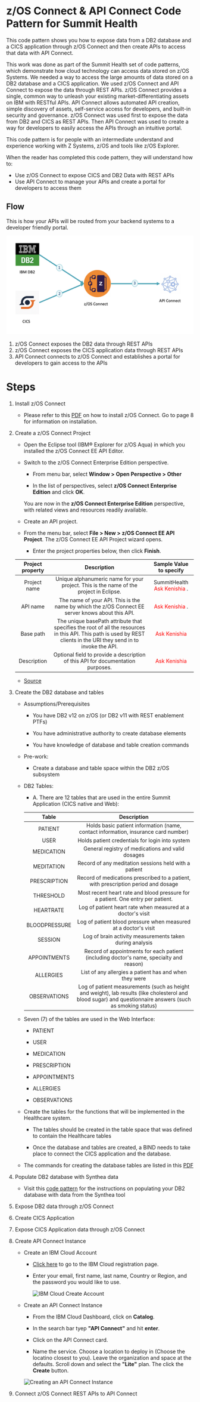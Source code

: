 # z/OS Connect & API Connect Code Pattern for Summit Health

This code pattern shows you how to expose data from a DB2 database and a CICS application through z/OS Connect and then create APIs to access that data with API Connect.

This work was done as part of the Summit Health set of code patterns, which demonstrate how cloud technology can access data stored on z/OS Systems. We needed a way to access the large amounts of data stored on a DB2 database and a CICS application. We used z/OS Connect and API Connect to expose the data through REST APIs. z/OS Connect provides a single, common way to unleash your existing market-differentiating assets on IBM with RESTful APIs. API Connect allows automated API creation, simple discovery of assets, self-service access for developers, and built-in security and governance. z/OS Connect was used first to expose the data from DB2 and CICS as REST APIs. Then API Connect was used to create a way for developers to easily access the APIs through an intuitive portal.

This code pattern is for people with an intermediate understand and experience working with Z Systems, z/OS and tools like z/OS Explorer.

When the reader has completed this code pattern, they will understand how to:

- Use z/OS Connect to expose CICS and DB2 Data with REST APIs
- Use API Connect to manage your APIs and create a portal for developers to access them

## Flow

This is how your APIs will be routed from your backend systems to a developer friendly portal.

![Flow Diagram](doc/source/images/FlowDiagram.png)

1. z/OS Connect exposes the DB2 data through REST APIs
2. z/OS Connect exposes the CICS application data through REST APIs
3. API Connect connects to z/OS Connect and establishes a portal for developers to gain access to the APIs

# Steps

1. Install z/OS Connect

   - Please refer to this [PDF](doc/source/zOSConnectEEV3GettingStarted.pdf) on how to install z/OS Connect. Go to page 8 for information on installation.

2. Create a z/OS Connect Project

   - Open the Eclipse tool (IBM® Explorer for z/OS Aqua) in which you installed the z/OS Connect EE API Editor.

   - Switch to the z/OS Connect Enterprise Edition perspective.

     - From menu bar, select **Window > Open Perspective > Other**

     - In the list of perspectives, select **z/OS Connect Enterprise Edition** and click **OK**.

     You are now in the **z/OS Connect Enterprise Edition** perspective, with related views and resources readily available.

   - Create an API project.

   - From the menu bar, select **File > New > z/OS Connect EE API Project**. The z/OS Connect EE API Project wizard opens.

     - Enter the project properties below, then click **Finish**.

   | **Project property** |                                                                           **Description**                                                                            |                 **Sample Value to specify**                 |
   | :------------------: | :------------------------------------------------------------------------------------------------------------------------------------------------------------------: | :---------------------------------------------------------: |
   |     Project name     |                                        Unique alphanumeric name for your project. This is the name of the project in Eclipse.                                        | SummitHealth <span style="color:red"> Ask Kenishia </span>. |
   |       API name       |                                   The name of your API. This is the name by which the z/OS Connect EE server knows about this API.                                   |       <span style="color:red"> Ask Kenishia </span>.        |
   |      Base path       | The unique basePath attribute that specifies the root of all the resources in this API. This path is used by REST clients in the URI they send in to invoke the API. |        <span style="color:red"> Ask Kenishia </span>        |
   |     Description      |                                           Optional field to provide a description of this API for documentation purposes.                                            |        <span style="color:red"> Ask Kenishia </span>        |

   - [Source](https://www.ibm.com/support/knowledgecenter/en/SS4SVW_2.0.0/com.ibm.zosconnect.doc/scenarios/ims_create_api.html)

3. Create the DB2 database and tables

   - Assumptions/Prerequisites

     - You have DB2 v12 on z/OS (or DB2 v11 with REST enablement PTFs)

     - You have administrative authority to create database elements

     - You have knowledge of database and table creation commands

   - Pre-work:

     - Create a database and table space within the DB2 z/OS subsystem

   - DB2 Tables:

     - A. There are 12 tables that are used in the entire Summit Application (CICS native and Web):

     |   **Table**   |                                                                      **Description**                                                                       |
     | :-----------: | :--------------------------------------------------------------------------------------------------------------------------------------------------------: |
     |    PATIENT    |                                     Holds basic patient information (name, contact information, insurance card number)                                     |
     |     USER      |                                                      Holds patient credentials for login into system                                                       |
     |  MEDICATION   |                                                     General registry of medications and valid dosages                                                      |
     |  MEDITATION   |                                                   Record of any meditation sessions held with a patient                                                    |
     | PRESCRIPTION  |                                     Record of medications prescribed to a patient, with prescription period and dosage                                     |
     |   THRESHOLD   |                                      Most recent heart rate and blood pressure for a patient. One entry per patient.                                       |
     |   HEARTRATE   |                                                Log of patient heart rate when measured at a doctor's visit                                                 |
     | BLOODPRESSURE |                                              Log of patient blood pressure when measured at a doctor's visit                                               |
     |    SESSION    |                                                  Log of brain activity measurements taken during analysis                                                  |
     | APPOINTMENTS  |                                  Record of appointments for each patient (including doctor's name, specialty and reason)                                   |
     |   ALLERGIES   |                                                   List of any allergies a patient has and when they were                                                   |
     | OBSERVATIONS  | Log of patient measurements (such as height and weight), lab results (like cholesterol and blood sugar) and questionnaire answers (such as smoking status) |

   - Seven (7) of the tables are used in the Web Interface:

     - PATIENT

     - USER

     - MEDICATION

     - PRESCRIPTION

     - APPOINTMENTS

     - ALLERGIES

     - OBSERVATIONS

   - Create the tables for the functions that will be implemented in the Healthcare system.

     - The tables should be created in the table space that was defined to contain the Healthcare tables

     - Once the database and tables are created, a BIND needs to take place to connect the CICS application and the database.

   - The commands for creating the database tables are listed in this [PDF](doc/source/CreateTableStatements.pdf)

4) Populate DB2 database with Synthea data

   - Visit this [code pattern](https://developer.ibm.com/patterns/transform-load-big-data-csv-files-db2-zos-database/) for the instructions on populating your DB2 database with data from the Synthea tool

5) Expose DB2 data through z/OS Connect

6) Create CICS Application

7) Expose CICS Application data through z/OS Connect

8) Create API Connect Instance

   - Create an IBM Cloud Account

     - [Click here](https://cloud.ibm.com/registration) to go to the IBM Cloud registration page.

     - Enter your email, first name, last name, Country or Region, and the password you would like to use.

       ![IBM Cloud Create Account](doc/source/images/IBMCloudCreateAccount.gif)

   - Create an API Connect Instance

     - From the IBM Cloud Dashboard, click on **Catalog**.

     - In the search bar tyep **"API Connect"** and hit **enter**.

     - Click on the API Connect card.

     - Name the service. Choose a location to deploy in (Choose the locatino closest to you). Leave the organization and space at the defaults. Scroll down and select the **"Lite"** plan. The click the **Create** button.

     ![Creating an API Connect Instance](doc/source/images/CreatAPIConnectInstance.gif)

9) Connect z/OS Connect REST APIs to API Connect

